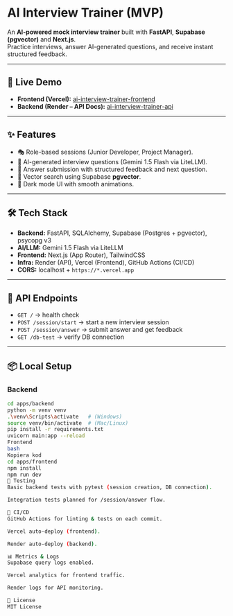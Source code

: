# AI Interview Trainer (MVP)

An **AI-powered mock interview trainer** built with **FastAPI**, **Supabase (pgvector)** and **Next.js**.  
Practice interviews, answer AI-generated questions, and receive instant structured feedback.

---

## 🚀 Live Demo
- **Frontend (Vercel):** [ai-interview-trainer-frontend](https://ai-interview-trainer-frontend-f1gt19unm.vercel.app)  
- **Backend (Render – API Docs):** [ai-interview-trainer-api](https://ai-interview-trainer-api.onrender.com/docs)

---

## ✨ Features
- 🎭 Role-based sessions (Junior Developer, Project Manager).  
- 🤖 AI-generated interview questions (Gemini 1.5 Flash via LiteLLM).  
- 📝 Answer submission with structured feedback and next question.  
- 🔎 Vector search using Supabase **pgvector**.  
- 🌙 Dark mode UI with smooth animations.  

---

## 🛠️ Tech Stack
- **Backend:** FastAPI, SQLAlchemy, Supabase (Postgres + pgvector), psycopg v3  
- **AI/LLM:** Gemini 1.5 Flash via LiteLLM  
- **Frontend:** Next.js (App Router), TailwindCSS  
- **Infra:** Render (API), Vercel (Frontend), GitHub Actions (CI/CD)  
- **CORS:** localhost + `https://*.vercel.app`  

---

## 🔌 API Endpoints
- `GET /` → health check  
- `POST /session/start` → start a new interview session  
- `POST /session/answer` → submit answer and get feedback  
- `GET /db-test` → verify DB connection  

---

## 📦 Local Setup

### Backend
```bash
cd apps/backend
python -m venv venv
.\venv\Scripts\activate   # (Windows)
source venv/bin/activate  # (Mac/Linux)
pip install -r requirements.txt
uvicorn main:app --reload
Frontend
bash
Kopiera kod
cd apps/frontend
npm install
npm run dev
🧪 Testing
Basic backend tests with pytest (session creation, DB connection).

Integration tests planned for /session/answer flow.

🔄 CI/CD
GitHub Actions for linting & tests on each commit.

Vercel auto-deploy (frontend).

Render auto-deploy (backend).

📊 Metrics & Logs
Supabase query logs enabled.

Vercel analytics for frontend traffic.

Render logs for API monitoring.

📜 License
MIT License

